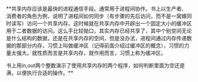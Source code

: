 **共享内存应该是最快的进程通信手段。通常用于进程间协作。书上以生产者、消费者的角色为例，说明了进程间如何同步（有步骤的先后访问，而不是一窝蜂同时读写）访问一个共享内存。这时候就在共享内存中开辟出一个固定大小的缓冲区用于二者数据的访问。这么手比较拗口，其实内存已经共享了，其中个别空间无论是什么结构的数据，还是在共享内存的空间，但是没办法，进程间通过内存传递数据的那部分内存，习惯上叫做缓冲区（记得前面介绍过缓冲区的概念），习惯的力量太强大。就性质而言是共享内存，就作用而言，习惯上称为缓冲区。

书上用in,out两个整数演示了使用共享内存的两个程序，如何判断里面为空还是满，以便执行合适的操作。**
